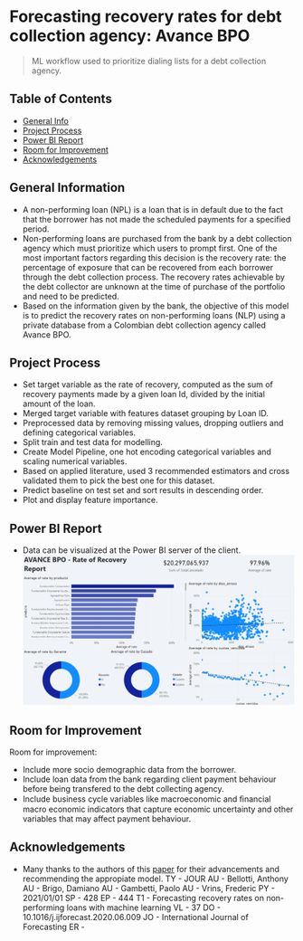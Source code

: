 # Forecasting recovery rates for debt collection agency: Avance BPO
> ML workflow used to prioritize dialing lists for a debt collection agency.
## Table of Contents
* [General Info](#general-information)
* [Project Process](#project-process)
* [Power BI Report](#powerbi)
* [Room for Improvement](#room-for-improvement)
* [Acknowledgements](#acknowledgements)
## General Information
- A non-performing loan (NPL) is a loan that is in default due to the fact that the borrower has not made the scheduled payments for a specified period. 
- Non-performing loans are purchased from the bank by a debt collection agency which must prioritize which users to prompt first. One of the most important factors regarding this decision is the recovery rate: the percentage of exposure that can be recovered from each borrower through the debt collection process. The recovery rates achievable by the debt collector are unknown at the time of purchase of the portfolio and need to be predicted.
- Based on the information given by the bank, the objective of this model is to predict the recovery rates on non-performing loans (NLP) using a private database from a Colombian debt collection agency called Avance BPO.
## Project Process
- Set target variable as the rate of recovery, computed as the sum of recovery payments made by a given loan Id, divided by the initial amount of the loan.
- Merged target variable with features dataset grouping by Loan ID. 
- Preprocessed data by removing missing values, dropping outliers and defining categorical variables.
- Split train and test data for modelling. 
- Create Model Pipeline, one hot encoding categorical variables and scaling numerical variables. 
- Based on applied literature, used 3 recommended estimators and cross validated them to pick the best one for this dataset.  
- Predict baseline on test set and sort results in descending order. 
- Plot and display feature importance. 

## Power BI Report
- Data can be visualized at the Power BI server of the client.
![Power BI report](https://github.com/pariosur/avance_bpo/blob/9a36a3633f88dc957543e6ea9d2e1b8dc3c56db9/Screenshot%202022-11-28%20161004.png)



## Room for Improvement

Room for improvement:
- Include more socio demographic data from the borrower. 
- Include loan data from the bank regarding client payment behaviour before being transfered to the debt collecting agency. 
- Include business cycle variables like macroeconomic and ﬁnancial macro economic indicators that capture economic uncertainty and other variables that may affect payment behaviour. 

## Acknowledgements
- Many thanks to the authors of this [paper](https://www.researchgate.net/publication/342467001_Forecasting_recovery_rates_on_non-performing_loans_with_machine_learning) for their advancements and recommending the appropiate model. 
TY  - JOUR
AU  - Bellotti, Anthony
AU  - Brigo, Damiano
AU  - Gambetti, Paolo
AU  - Vrins, Frederic
PY  - 2021/01/01
SP  - 428
EP  - 444
T1  - Forecasting recovery rates on non-performing loans with machine learning
VL  - 37
DO  - 10.1016/j.ijforecast.2020.06.009
JO  - International Journal of Forecasting
ER  - 
